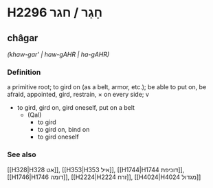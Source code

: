 # H2296 חָגַר / חגר

## châgar

_(khaw-gar' | haw-ɡAHR | ha-ɡAHR)_

### Definition

a primitive root; to gird on (as a belt, armor, etc.); be able to put on, be afraid, appointed, gird, restrain, × on every side; v

- to gird, gird on, gird oneself, put on a belt
  - (Qal)
    - to gird
    - to gird on, bind on
    - to gird oneself

### See also

[[H328|H328 אט]], [[H353|H353 איל]], [[H1744|H1744 דוכיפת]], [[H1746|H1746 דומה]], [[H2224|H2224 זרח]], [[H4024|H4024 מגדול]]
